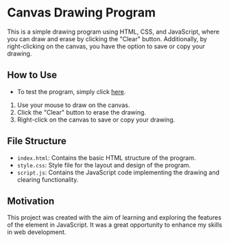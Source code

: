 # Canvas Drawing Program
This is a simple drawing program using HTML, CSS, and JavaScript, where you can draw and erase by clicking the "Clear" button. Additionally, by right-clicking on the canvas, you have the option to save or copy your drawing.

## How to Use
- To test the program, simply click [here](https://emanuellesalesg.github.io/board/).

1. Use your mouse to draw on the canvas.
2. Click the "Clear" button to erase the drawing.
3. Right-click on the canvas to save or copy your drawing.

## File Structure
- `index.html`: Contains the basic HTML structure of the program.
- `style.css`: Style file for the layout and design of the program.
- `script.js`: Contains the JavaScript code implementing the drawing and clearing functionality.

## Motivation
This project was created with the aim of learning and exploring the features of the <canvas> element in JavaScript. It was a great opportunity to enhance my skills in web development.
